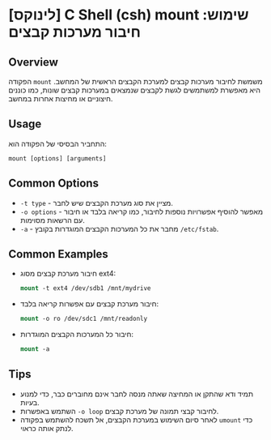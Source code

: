 # [לינוקס] C Shell (csh) mount שימוש: חיבור מערכות קבצים

## Overview
הפקודה `mount` משמשת לחיבור מערכות קבצים למערכת הקבצים הראשית של המחשב. היא מאפשרת למשתמשים לגשת לקבצים שנמצאים במערכות קבצים שונות, כמו כוננים חיצוניים או מחיצות אחרות במחשב.

## Usage
התחביר הבסיסי של הפקודה הוא:

```
mount [options] [arguments]
```

## Common Options
- `-t type` - מציין את סוג מערכת הקבצים שיש לחבר.
- `-o options` - מאפשר להוסיף אפשרויות נוספות לחיבור, כמו קריאה בלבד או חיבור עם הרשאות מסוימות.
- `-a` - מחבר את כל המערכות הקבצים המוגדרות בקובץ `/etc/fstab`.

## Common Examples
- חיבור מערכת קבצים מסוג ext4:
  ```csh
  mount -t ext4 /dev/sdb1 /mnt/mydrive
  ```

- חיבור מערכת קבצים עם אפשרות קריאה בלבד:
  ```csh
  mount -o ro /dev/sdc1 /mnt/readonly
  ```

- חיבור כל המערכות הקבצים המוגדרות:
  ```csh
  mount -a
  ```

## Tips
- תמיד ודא שהתקן או המחיצה שאתה מנסה לחבר אינם מחוברים כבר, כדי למנוע בעיות.
- השתמש באפשרות `-o loop` לחיבור קבצי תמונה של מערכת קבצים.
- לאחר סיום השימוש במערכת הקבצים, אל תשכח להשתמש בפקודה `umount` כדי לנתק אותה כראוי.